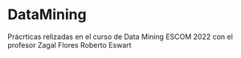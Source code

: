 # DataMining
Prácrticas relizadas en el curso de Data Mining ESCOM 2022 con el profesor Zagal Flores Roberto Eswart
